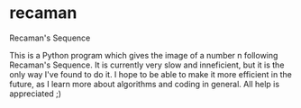 # recaman
Recaman's Sequence

This is a Python program which gives the image of a number n following Recaman's Sequence. It is currently very slow and inneficient, but it is the only way I've found to do it.
I hope to be able to make it more efficient in the future, as I learn more about algorithms and coding in general. All help is appreciated ;)
